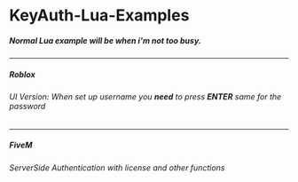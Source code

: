 # KeyAuth-Lua-Examples

##### Normal Lua example will be when i'm not too busy.

-------------------
##### Roblox

###### UI Version: When set up username you **need** to press **ENTER** same for the password

-------------------
##### FiveM

###### ServerSide Authentication with license and other functions

